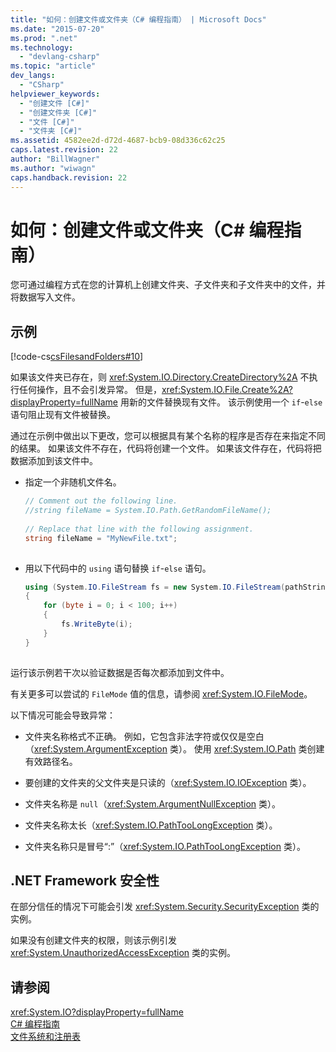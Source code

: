 ```yaml
---
title: "如何：创建文件或文件夹（C# 编程指南） | Microsoft Docs"
ms.date: "2015-07-20"
ms.prod: ".net"
ms.technology: 
  - "devlang-csharp"
ms.topic: "article"
dev_langs: 
  - "CSharp"
helpviewer_keywords: 
  - "创建文件 [C#]"
  - "创建文件夹 [C#]"
  - "文件 [C#]"
  - "文件夹 [C#]"
ms.assetid: 4582ee2d-d72d-4687-bcb9-08d336c62c25
caps.latest.revision: 22
author: "BillWagner"
ms.author: "wiwagn"
caps.handback.revision: 22
---
```

# 如何：创建文件或文件夹（C# 编程指南）
您可通过编程方式在您的计算机上创建文件夹、子文件夹和子文件夹中的文件，并将数据写入文件。  
  
## 示例  
 [!code-cs[csFilesandFolders#10](../../../csharp/programming-guide/file-system/codesnippet/csharp/csFilesFolders/FileIteration.cs#10)]  
  
 如果该文件夹已存在，则 <xref:System.IO.Directory.CreateDirectory%2A> 不执行任何操作，且不会引发异常。  但是，<xref:System.IO.File.Create%2A?displayProperty=fullName> 用新的文件替换现有文件。  该示例使用一个 `if`\-`else` 语句阻止现有文件被替换。  
  
 通过在示例中做出以下更改，您可以根据具有某个名称的程序是否存在来指定不同的结果。  如果该文件不存在，代码将创建一个文件。  如果该文件存在，代码将把数据添加到该文件中。  
  
-   指定一个非随机文件名。  
  
    ```c#  
    // Comment out the following line.  
    //string fileName = System.IO.Path.GetRandomFileName();  
  
    // Replace that line with the following assignment.  
    string fileName = "MyNewFile.txt";  
  
    ```  
  
-   用以下代码中的 `using` 语句替换 `if`\-`else` 语句。  
  
    ```c#  
    using (System.IO.FileStream fs = new System.IO.FileStream(pathString, FileMode.Append))   
    {  
        for (byte i = 0; i < 100; i++)  
        {  
            fs.WriteByte(i);  
        }  
    }  
  
    ```  
  
 运行该示例若干次以验证数据是否每次都添加到文件中。  
  
 有关更多可以尝试的 `FileMode` 值的信息，请参阅 <xref:System.IO.FileMode>。  
  
 以下情况可能会导致异常：  
  
-   文件夹名称格式不正确。  例如，它包含非法字符或仅仅是空白（<xref:System.ArgumentException> 类）。  使用 <xref:System.IO.Path> 类创建有效路径名。  
  
-   要创建的文件夹的父文件夹是只读的（<xref:System.IO.IOException> 类）。  
  
-   文件夹名称是 `null`（<xref:System.ArgumentNullException> 类）。  
  
-   文件夹名称太长（<xref:System.IO.PathTooLongException> 类）。  
  
-   文件夹名称只是冒号“:”（<xref:System.IO.PathTooLongException> 类）。  
  
## .NET Framework 安全性  
 在部分信任的情况下可能会引发 <xref:System.Security.SecurityException> 类的实例。  
  
 如果没有创建文件夹的权限，则该示例引发 <xref:System.UnauthorizedAccessException> 类的实例。  
  
## 请参阅  
 <xref:System.IO?displayProperty=fullName>   
 [C\# 编程指南](../../../csharp/programming-guide/index.md)   
 [文件系统和注册表](../../../csharp/programming-guide/file-system/file-system-and-the-registry.md)